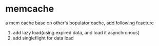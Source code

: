 # memcache
a mem cache base  on other's populator cache, add following feacture 
 1. add lazy load(using expired data, and load it asynchronous)
 2. add singleflight for data load
